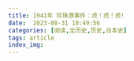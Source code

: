 ```yaml
---
title: 1941年 珍珠港事件：虎！虎！虎!
date:  2023-08-31 10:49:56
categories: [阅读,全历史,历史,日本史]
tags: article
index_img: 
---
```


